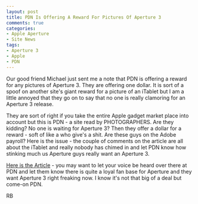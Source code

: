 ```yaml
---
layout: post
title: PDN Is Offering A Reward For Pictures Of Aperture 3
comments: true
categories:
- Apple Aperture
- Site News
tags:
- Aperture 3
- Apple
- PDN
---
```

Our good friend Michael just sent me a note that PDN is offering a reward for any pictures of Aperture 3. They are offering one dollar. It is sort of a spoof on another site's giant reward for a picture of an iTablet but I am a little annoyed that they go on to say that no one is really clamoring for an Aperture 3 release.

They are sort of right if you take the entire Apple gadget market place into account but this is PDN - a site read by PHOTOGRAPHERS. Are they kidding? No one is waiting for Aperture 3? Then they offer a dollar for a reward - soft of like a who give's a shit. Are these guys on the Adobe payroll? Here is the issue - the couple of comments on the article are all about the iTablet and really nobody has chimed in and let PDN know how stinking much us Aperture guys really want an Aperture 3.

<a href="http://www.pdnpulse.com/2010/01/pdnpulse-bounty-send-us-images-of-apple-aperture-3.html">Here is the Article</a> - you may want to let your voice be heard over there at PDN and let them know there is quite a loyal fan base for Aperture and they want Aperture 3 right freaking now. I know it's not that big of a deal but come-on PDN.

RB